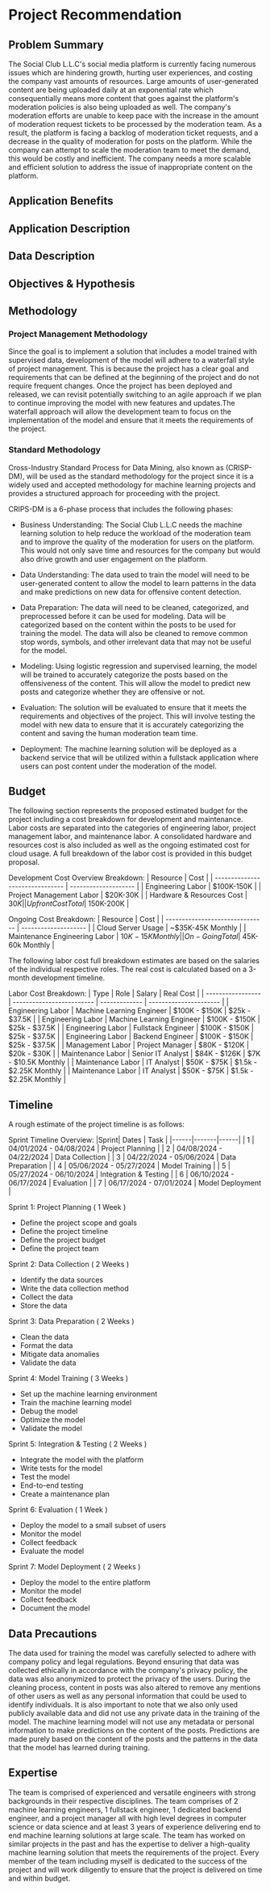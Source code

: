 # Project Recommendation

## Problem Summary

The Social Club L.L.C's social media platform is currently facing numerous issues which are hindering growth, hurting user experiences, and costing the company vast amounts of resources. Large amounts of user-generated content are being uploaded daily at an exponential rate which consequentially means more content that goes against the platform's moderation policies is also being uploaded as well. The company's moderation efforts are unable to keep pace with the increase in the amount of moderation request tickets to be processed by the moderation team. As a result, the platform is facing a backlog of moderation ticket requests, and a decrease in the quality of moderation for posts on the platform. While the company can attempt to scale the moderation team to meet the demand, this would be costly and inefficient. The company needs a more scalable and efficient solution to address the issue of inappropriate content on the platform.

## Application Benefits

## Application Description

## Data Description

## Objectives & Hypothesis

## Methodology

### Project Management Methodology

Since the goal is to implement a solution that includes a model trained with supervised data, development of the model will adhere to a waterfall style of project management. This is because the project has a clear goal and requirements that can be defined at the beginning of the project and do not require frequent changes. Once the project has been deployed and released, we can revisit potentially switching to an agile approach if we plan to continue improving the model with new features and updates.The waterfall approach will allow the development team to focus on the implementation of the model and ensure that it meets the requirements of the project.

### Standard Methodology

Cross-Industry Standard Process for Data Mining, also known as (CRISP-DM), will be used as the standard methodology for the project since it is a widely used and accepted methodology for machine learning projects and provides a structured approach for proceeding with the project.

CRIPS-DM is a 6-phase process that includes the following phases:

- Business Understanding: The Social Club L.L.C needs the machine learning solution to help reduce the workload of the moderation team and to improve the quality of the moderation for users on the platform. This would not only save time and resources for the company but would also drive growth and user engagement on the platform.

- Data Understanding: The data used to train the model will need to be user-generated content to allow the model to learn patterns in the data and make predictions on new data for offensive content detection.

- Data Preparation: The data will need to be cleaned, categorized, and preprocessed before it can be used for modeling. Data will be categorized based on the content within the posts to be used for training the model. The data will also be cleaned to remove common stop words, symbols, and other irrelevant data that may not be useful for the model.

- Modeling: Using logistic regression and supervised learning, the model will be trained to accurately categorize the posts based on the offensiveness of the content. This will allow the model to predict new posts and categorize whether they are offensive or not.

- Evaluation: The solution will be evaluated to ensure that it meets the requirements and objectives of the project. This will involve testing the model with new data to ensure that it is accurately categorizing the content and saving the human moderation team time.

- Deployment: The machine learning solution will be deployed as a backend service that will be utilized within a fullstack application where users can post content under the moderation of the model.

## Budget

The following section represents the proposed estimated budget for the project including a cost breakdown for development and maintenance. Labor costs are separated into the categories of engineering labor, project management labor, and maintenance labor. A consolidated hardware and resources cost is also included as well as the ongoing estimated cost for cloud usage. A full breakdown of the labor cost is provided in this budget proposal.

Development Cost Overview Breakdown:
| Resource | Cost |
| ------------------------------- | -------------------- |
| Engineering Labor | $100K-150K |
| Project Management Labor | $20K-30K |
| Hardware & Resources Cost | $30K |
| Upfront Cost Total | ~$150K-200K |

Ongoing Cost Breakdown:
| Resource | Cost |
| ------------------------------- | -------------------- |
| Cloud Server Usage | ~$35K-45K Monthly |
| Maintenance Engineering Labor | $10K-15K Monthly |
| On-Going Total | ~$45K-60k Monthly |

The following labor cost full breakdown estimates are based on the salaries of the individual respective roles. The real cost is calculated based on a 3-month development timeline.

Labor Cost Breakdown:
| Type | Role | Salary | Real Cost |
| ----------------- | ------------------------- | ------------- | ---------------------- |
| Engineering Labor | Machine Learning Engineer | $100K - $150K | $25k - $37.5K |
| Engineering Labor | Machine Learning Engineer | $100K - $150K | $25k - $37.5K |
| Engineering Labor | Fullstack Engineer | $100K - $150K | $25k - $37.5K |
| Engineering Labor | Backend Engineer | $100K - $150K | $25k - $37.5K |
| Management Labor | Project Manager | $80K - $120K | $20k - $30K |
| Maintenance Labor | Senior IT Analyst | $84K - $126K | $7K - $10.5K Monthly |
| Maintenance Labor | IT Analyst | $50K - $75K | $1.5k - $2.25K Monthly |
| Maintenance Labor | IT Analyst | $50K - $75K | $1.5k - $2.25K Monthly |

## Timeline

A rough estimate of the project timeline is as follows:

Sprint Timeline Overview:
|Sprint| Dates | Task |
|------|-------|------|
| 1 | 04/01/2024 - 04/08/2024 | Project Planning |
| 2 | 04/08/2024 - 04/22/2024 | Data Collection |
| 3 | 04/22/2024 - 05/06/2024 | Data Preparation |
| 4 | 05/06/2024 - 05/27/2024 | Model Training |
| 5 | 05/27/2024 - 06/10/2024 | Integration & Testing |
| 6 | 06/10/2024 - 06/17/2024 | Evaluation |
| 7 | 06/17/2024 - 07/01/2024 | Model Deployment |

Sprint 1: Project Planning ( 1 Week )

- Define the project scope and goals
- Define the project timeline
- Define the project budget
- Define the project team

Sprint 2: Data Collection ( 2 Weeks )

- Identify the data sources
- Write the data collection method
- Collect the data
- Store the data

Sprint 3: Data Preparation ( 2 Weeks )

- Clean the data
- Format the data
- Mitigate data anomalies
- Validate the data

Sprint 4: Model Training ( 3 Weeks )

- Set up the machine learning environment
- Train the machine learning model
- Debug the model
- Optimize the model
- Validate the model

Sprint 5: Integration & Testing ( 2 Weeks )

- Integrate the model with the platform
- Write tests for the model
- Test the model
- End-to-end testing
- Create a maintenance plan

Sprint 6: Evaluation ( 1 Week )

- Deploy the model to a small subset of users
- Monitor the model
- Collect feedback
- Evaluate the model

Sprint 7: Model Deployment ( 2 Weeks )

- Deploy the model to the entire platform
- Monitor the model
- Collect feedback
- Document the model

## Data Precautions

The data used for training the model was carefully selected to adhere with company policy and legal regulations. Beyond ensuring that data was collected ethically in accordance with the company's privacy policy, the data was also anonymized to protect the privacy of the users. During the cleaning process, content in posts was also altered to remove any mentions of other users as well as any personal information that could be used to identify individuals. It is also important to note that we also only used publicly available data and did not use any private data in the training of the model. The machine learning model will not use any metadata or personal information to make predictions on the content of the posts. Predictions are made purely based on the content of the posts and the patterns in the data that the model has learned during training.

## Expertise

The team is comprised of experienced and versatile engineers with strong backgrounds in their respective disciplines. The team comprises of 2 machine learning engineers, 1 fullstack engineer, 1 dedicated backend engineer, and a project manager all with high level degrees in computer science or data science and at least 3 years of experience delivering end to end machine learning solutions at large scale. The team has worked on similar projects in the past and has the expertise to deliver a high-quality machine learning solution that meets the requirements of the project. Every member of the team including myself is dedicated to the success of the project and will work diligently to ensure that the project is delivered on time and within budget.
